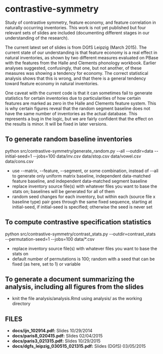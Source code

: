 contrastive-symmetry
====================

Study of contrastive symmetry, feature economy, and feature correlation in
naturally occurring inventories. This work is not yet published but four
relevant sets of slides are included (documenting different stages in our
understanding of the research).

The current latest set of slides is from DGfS Leipzig (March 2015). The
current state of our understanding is that feature economy is a real effect
in natural inventories, as shown by two different measures evaluated
on PBase with the features from the Halle and Clements phonology workbook.
Earlier analyses suggested, confusingly, that one, but not another, of
these measures was showing a tendency for economy. The correct statistical
analysis shows that this is wrong, and that there is a general tendency
toward feature economy in natural inventories.


One caveat with the current code is that it can sometimes fail to generate
statistics for certain inventories due to particularities of how certain
features are marked as zero in the Halle and Clements feature system. This is
why certain figures reveal that the random segment baseline does not have the
same number of inventories as the actual database. This represents a bug in
the logic, but we are fairly confident that the effect on the results is
minor. It will be fixed in later versions.


To generate random baseline inventories
---------------------------------------

python src/contrastive-symmetry/generate\_random.py --all --outdir=data
  --initial-seed=1 --jobs=100 data/inv.csv data/stop.csv data/vowel.csv
  data/cons.csv 

  * use --matrix, --feature, --segment, or some combination, instead of
  --all to generate only uniform matrix baseline, independent data-matched
  feature baseline, and independent data-matched segment baseline
  * replace inventory source file(s) with whatever files you want to base
  the stats on; baselines will be generated for all of them
  * random seed changes for each inventory, but within each (source file x
  baseline type) pair goes through the same fixed sequence, starting at
  initial-seed, if initial-seed is specified; otherwise the seed is never
  set
  
To compute contrastive specification statistics
-----------------------------------------------

python src/contrastive-symmetry/contrast\_stats.py --outdir=contrast\_stats 
  --permutation-seed=1 --jobs=100 data/\*.csv

  * replace inventory source file(s) with whatever files you want to base
  the stats on
  * default number of permutations is 100; random with a seed that can be
  fixed (as here, set to 1) or variable
  
To generate a document summarizing the analysis, including all figures from the slides
-------------------------------------

  * knit the file analysis/analysis.Rmd using analysis/ as the working directory
 
FILES
-----

  * **docs/ijn\_102914.pdf:** Slides 10/29/2014
  * **docs/paris8\_020415.pdf:** Slides 02/04/2015
  * **docs/paris3\_021315.pdf:** Slides 10/29/2015
  * **docs/dgfs\_leipzig\_030515\_021315.pdf:** Slides (DGfS) 03/05/2015
  